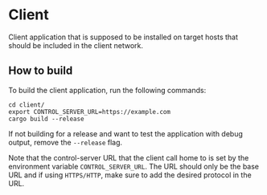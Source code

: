 # Client

Client application that is supposed to be installed on target hosts that should be included in the client network.

## How to build

To build the client application, run the following commands:

```
cd client/
export CONTROL_SERVER_URL=https://example.com
cargo build --release
```

If not building for a release and want to test the application with debug output, remove the ``--release`` flag.

Note that the control-server URL that the client call home to is set by the environment variable
``CONTROL_SERVER_URL``. The URL should only be the base URL and if using ``HTTPS/HTTP``, make sure to add the desired
protocol in the URL.